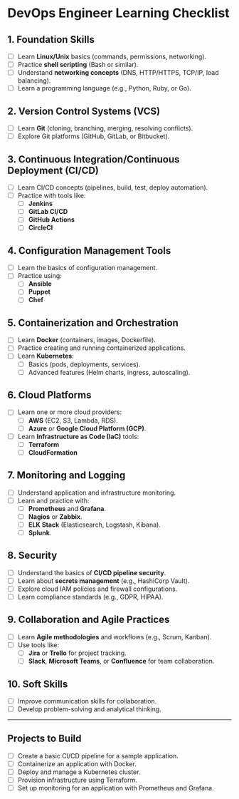 # DevOps Engineer Learning Checklist  

## 1. Foundation Skills  
- [ ] Learn **Linux/Unix** basics (commands, permissions, networking).  
- [ ] Practice **shell scripting** (Bash or similar).  
- [ ] Understand **networking concepts** (DNS, HTTP/HTTPS, TCP/IP, load balancing).  
- [ ] Learn a programming language (e.g., Python, Ruby, or Go).  

## 2. Version Control Systems (VCS)  
- [ ] Learn **Git** (cloning, branching, merging, resolving conflicts).  
- [ ] Explore Git platforms (GitHub, GitLab, or Bitbucket).  

## 3. Continuous Integration/Continuous Deployment (CI/CD)  
- [ ] Learn CI/CD concepts (pipelines, build, test, deploy automation).  
- [ ] Practice with tools like:  
  - [ ] **Jenkins**  
  - [ ] **GitLab CI/CD**  
  - [ ] **GitHub Actions**  
  - [ ] **CircleCI**  

## 4. Configuration Management Tools  
- [ ] Learn the basics of configuration management.  
- [ ] Practice using:  
  - [ ] **Ansible**  
  - [ ] **Puppet**  
  - [ ] **Chef**  

## 5. Containerization and Orchestration  
- [ ] Learn **Docker** (containers, images, Dockerfile).  
- [ ] Practice creating and running containerized applications.  
- [ ] Learn **Kubernetes**:  
  - [ ] Basics (pods, deployments, services).  
  - [ ] Advanced features (Helm charts, ingress, autoscaling).  

## 6. Cloud Platforms  
- [ ] Learn one or more cloud providers:  
  - [ ] **AWS** (EC2, S3, Lambda, RDS).  
  - [ ] **Azure** or **Google Cloud Platform (GCP)**.  
- [ ] Learn **Infrastructure as Code (IaC)** tools:  
  - [ ] **Terraform**  
  - [ ] **CloudFormation**  

## 7. Monitoring and Logging  
- [ ] Understand application and infrastructure monitoring.  
- [ ] Learn and practice with:  
  - [ ] **Prometheus** and **Grafana**.  
  - [ ] **Nagios** or **Zabbix**.  
  - [ ] **ELK Stack** (Elasticsearch, Logstash, Kibana).  
  - [ ] **Splunk**.  

## 8. Security  
- [ ] Understand the basics of **CI/CD pipeline security**.  
- [ ] Learn about **secrets management** (e.g., HashiCorp Vault).  
- [ ] Explore cloud IAM policies and firewall configurations.  
- [ ] Learn compliance standards (e.g., GDPR, HIPAA).  

## 9. Collaboration and Agile Practices  
- [ ] Learn **Agile methodologies** and workflows (e.g., Scrum, Kanban).  
- [ ] Use tools like:  
  - [ ] **Jira** or **Trello** for project tracking.  
  - [ ] **Slack**, **Microsoft Teams**, or **Confluence** for team collaboration.  

## 10. Soft Skills  
- [ ] Improve communication skills for collaboration.  
- [ ] Develop problem-solving and analytical thinking.  

---

## Projects to Build  
- [ ] Create a basic CI/CD pipeline for a sample application.  
- [ ] Containerize an application with Docker.  
- [ ] Deploy and manage a Kubernetes cluster.  
- [ ] Provision infrastructure using Terraform.  
- [ ] Set up monitoring for an application with Prometheus and Grafana.
